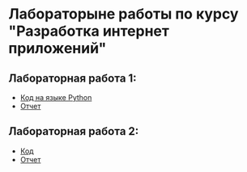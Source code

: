 # Лабораторыне работы по курсу "Разработка интернет приложений"
## Лабораторная работа 1:
* [Код на языке Python](https://git.tujh.xyz/e.sysoykin/IADLabs/src/branch/master/lab1/lab1.py)
* [Отчет](https://git.tujh.xyz/e.sysoykin/IADLabs/src/branch/master/reports/lab1.pdf)

## Лабораторная работа 2:
* [Код](https://git.tujh.xyz/e.sysoykin/IADLabs/src/branch/master/lab2)
* [Отчет](https://git.tujh.xyz/e.sysoykin/IADLabs/src/branch/master/reports/lab2.pdf)

